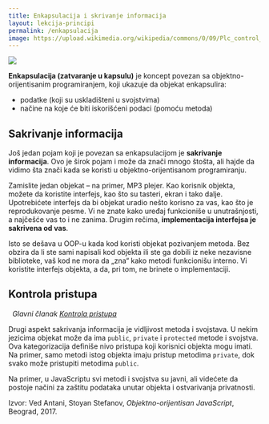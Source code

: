 ```yaml
---
title: Enkapsulacija i skrivanje informacija
layout: lekcija-principi
permalink: /enkapsulacija
image: https://upload.wikimedia.org/wikipedia/commons/0/09/Plc_control_panel.JPG
---
```


![]({{page.image}})

**Enkapsulacija (zatvaranje u kapsulu)** je koncept povezan sa objektno-orijentisanim programiranjem, koji ukazuje da objekat enkapsulira:

- podatke (koji su uskladišteni u svojstvima)
- načine na koje će biti iskorišćeni podaci (pomoću metoda)

## Sakrivanje informacija

Još jedan pojam koji je povezan sa enkapsulacijom je **sakrivanje informacija**. Ovo je širok pojam i može da znači mnogo štošta, ali hajde da vidimo šta znači kada se koristi u objektno-orijentisanom programiranju.

Zamislite jedan objekat – na primer, MP3 plejer. Kao korisnik objekta, možete da koristite interfejs, kao što su tasteri, ekran i tako dalje. Upotrebićete interfejs da bi objekat uradio nešto korisno za vas, kao što je reprodukovanje pesme. Vi ne znate kako uređaj funkcioniše u unutrašnjosti, a najčešće vas to i ne zanima. Drugim rečima, **implementacija interfejsa je sakrivena od vas**.

Isto se dešava u OOP-u kada kod koristi objekat pozivanjem metoda. Bez obzira da li ste sami napisali kod objekta ili ste ga dobili iz neke nezavisne biblioteke, vaš kod ne mora da „zna“ kako metodi funkcionišu interno. Vi koristite interfejs objekta, a da, pri tom, ne brinete o implementaciji.

## Kontrola pristupa

&nbsp;&nbsp;*Glavni članak [Kontrola pristupa](/kontrola-pristupa)*

Drugi aspekt sakrivanja informacija je vidljivost metoda i svojstava. U nekim jezicima objekat može da ima `public`, `private` i `protected` metode i svojstva. Ova kategorizacija definiše nivo pristupa koji korisnici objekta mogu imati. Na primer, samo metodi istog objekta imaju pristup metodima `private`, dok svako može pristupiti metodima `public`.

Na primer, u JavaScriptu svi metodi i svojstva su javni, ali videćete da postoje načini za zaštitu podataka unutar objekta i ostvarivanja privatnosti.


Izvor: Ved Antani, Stoyan Stefanov, *Objektno-orijentisan JavaScript*, Beograd, 2017.
